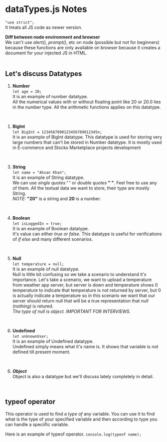# dataTypes.js Notes 

`"use strict";` <br>
It treats all JS code as newer version.
<br>

**Diff between node environment and browser** <br>
We can't use *alert()*, *prompt()*, etc on node (possible but not for beginners) because these functions are only available on browser because it creates a document for your injected JS in HTML.  
<br>

## Let's discuss Datatypes <br>

1. **Number** <br>
`let age = 20;` <br>
It is an example of number datatype. <br>
All the numerical values with or without floating point like 20 or 20.0 lies in the number type. All the arithmetic functions applies on this datatype.
<br>

1. **BigInt** <br>
`let BigInt = 1234567890123456789012345n;` <br>
It is an example of BigInt datatype. This datatype is used for storing very large numbers that can't be stored in Number datatype. It is mostly used in E-commerce and Stocks Marketplace projects development
<br>

3. **String** <br>
`let name = "Ahsan Khan";` <br>
It is an example of String datatype. <br>
We can use *single quotes* **' '** or *double quotes* **" "**. Feel free to use any of them. All the textual data we want to store, their type are mostly String. <br>
*NOTE:* **"20"** is a string and **20** is a number.  
<br>

4. **Boolean** <br>
`let isLoggedIn = true;` <br>
It is an example of Boolean datatype. <br>
It's value can either *true or false*. This datatype is useful for verifications of *if else* and many different scenarios. 
<br>

5. **Null** <br>
`let temperature = null;` <br>
It is an example of null datatype. <br>
Null is little bit confusing so we take a scenario to understand it's importance. Let's take a scenario, we want to upload a temperature from weather app server, but server is down and temperature shows 0 temperature to indicate that temperature is not returned by server, but 0 is actually indicate a temperature so in this scenario we want that our server should return null that will be a true representation that *null (nothing)* is retured. <br>
*The type of null is object. IMPORTANT FOR INTERVIEWS.*
<br>

6. **Undefined** <br>
`let unknownUser;` <br>
It is an example of Undefined datatype. <br>
Undefined simply means what it's name is. It shows that variable is not defined till present moment. 
<br>

6. ***Object*** <br>
Object is also a datatype but we'll discuss lately completely in detail. 
<br>

## typeof operator <br>
This operator is used to find a *type of* any variable. You can use it to find what is the type of your specified variable and then according to type you can handle a speciific variable.
<br>

Here is an example of typeof operator.
`console.log(typeof name);`